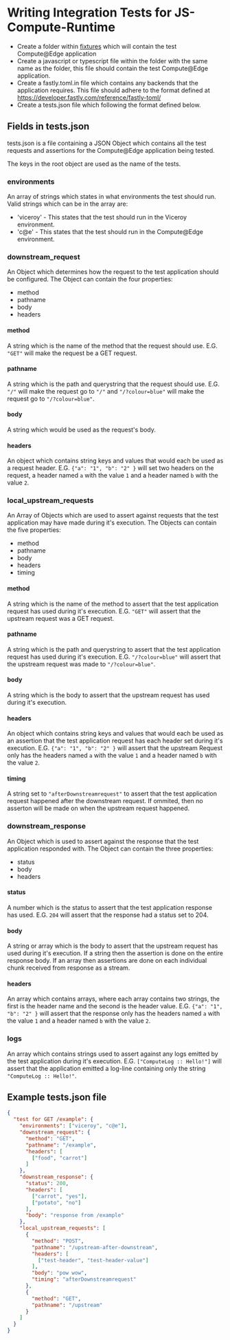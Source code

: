 # Writing Integration Tests for JS-Compute-Runtime

- Create a folder within [fixtures](./fixtures) which will contain the test Compute@Edge application
- Create a javascript or typescript file within the folder with the same name as the folder, this file should contain the test Compute@Edge application.
- Create a fastly.toml.in file which contains any backends that the application requires. This file should adhere to the format defined at <https://developer.fastly.com/reference/fastly-toml/>
- Create a tests.json file which following the format defined below.

## Fields in tests.json

tests.json is a file containing a JSON Object which contains all the test requests and assertions for the Compute@Edge application being tested.

The keys in the root object are used as the name of the tests.

### environments
An array of strings which states in what environments the test should run.
Valid strings which can be in the array are:
- 'viceroy' - This states that the test should run in the Viceroy environment.
- 'c@e' - This states that the test should run in the Compute@Edge environment.

### downstream_request
An Object which determines how the request to the test application should be configured.
The Object can contain the four properties:
- method
- pathname
- body
- headers

#### method
A string which is the name of the method that the request should use.
E.G. `"GET"` will make the request be a GET request.

#### pathname
A string which is the path and querystring that the request should use.
E.G. `"/"` will make the request go to `"/"` and `"/?colour=blue"` will make the request go to `"/?colour=blue"`.

#### body
A string which would be used as the request's body.

#### headers
An object which contains string keys and values that would each be used as a request header.
E.G. `{"a": "1", "b": "2" }` will set two headers on the request, a header named `a` with the value `1` and a header named `b` with the value `2`.

### local_upstream_requests
An Array of Objects which are used to assert against requests that the test application may have made during it's execution.
The Objects can contain the five properties:
- method
- pathname
- body
- headers
- timing

#### method
A string which is the name of the method to assert that the test application request has used during it's execution.
E.G. `"GET"` will assert that the upstream request was a GET request.

#### pathname
A string which is the path and querystring to assert that the test application request has used during it's execution.
E.G. `"/?colour=blue"` will assert that the upstream request was made to `"/?colour=blue"`.

#### body
A string which is the body to assert that the upstream request has used during it's execution.

#### headers
An object which contains string keys and values that would each be used as an assertion that the test application request has each header set during it's execution.
E.G. `{"a": "1", "b": "2" }` will assert that the upstream Request only has the headers named `a` with the value `1` and a header named `b` with the value `2`.

#### timing
A string set to `"afterDownstreamrequest"` to assert that the test application request happened after the downstream request.
If ommited, then no asserton will be made on when the upstream request happened.


### downstream_response
An Object which is used to assert against the response that the test application responded with.
The Object can contain the three properties:
- status
- body
- headers

#### status
A number which is the status to assert that the test application response has used.
E.G. `204` will assert that the response had a status set to 204.

#### body
A string or array which is the body to assert that the upstream request has used during it's execution.
If a string then the assertion is done on the entire response body.
If an array then assertions are done on each individual chunk received from response as a stream.

#### headers
An array which contains arrays, where each array contains two strings, the first is the header name and the second is the header value.
E.G. `{"a": "1", "b": "2" }` will assert that the response only has the headers named `a` with the value `1` and a header named `b` with the value `2`.

### logs
An array which contains strings used to assert against any logs emitted by the test application during it's execution.
E.G. `["ComputeLog :: Hello!"]` will assert that the application emitted a log-line containing only the string `"ComputeLog :: Hello!"`.


## Example tests.json file
```json
{
  "test for GET /example": {
    "environments": ["viceroy", "c@e"],
    "downstream_request": {
      "method": "GET",
      "pathname": "/example",
      "headers": [
        ["food", "carrot"]
      ]
    },
    "downstream_response": {
      "status": 200,
      "headers": [
        ["carrot", "yes"],
        ["potato", "no"]
      ],
      "body": "response from /example"
    },
    "local_upstream_requests": [
      {
        "method": "POST",
        "pathname": "/upstream-after-downstream",
        "headers": [
          ["test-header", "test-header-value"]
        ],
        "body": "pow wow",
        "timing": "afterDownstreamrequest"
      },
      {
        "method": "GET",
        "pathname": "/upstream"
      }
    ]
  }
}
```

